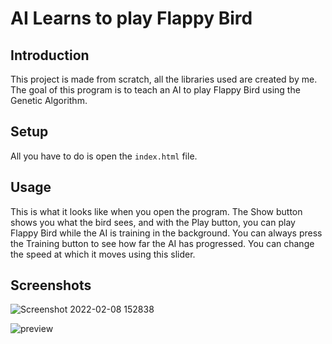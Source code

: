 # AI Learns to play Flappy Bird

## Introduction

This project is made from scratch, all the libraries used are created by me. The goal of this program is to teach an AI to play Flappy Bird using the Genetic Algorithm.

## Setup

All you have to do is open the ```index.html``` file.

## Usage

This is what it looks like when you open the program.
The Show button shows you what the bird sees, and with the Play button, you can play Flappy Bird while the AI is training in the background. You can always press the Training button to see how far the AI has progressed. You can change the speed at which it moves using this slider.

## Screenshots

![Screenshot 2022-02-08 152838](https://user-images.githubusercontent.com/92582380/153022587-4aad2390-7b1c-47c2-a0b3-76da4b435aff.png)

![preview](https://user-images.githubusercontent.com/92582380/153023073-9969dcfd-a754-4261-b2aa-0d0875dbf02a.png)
